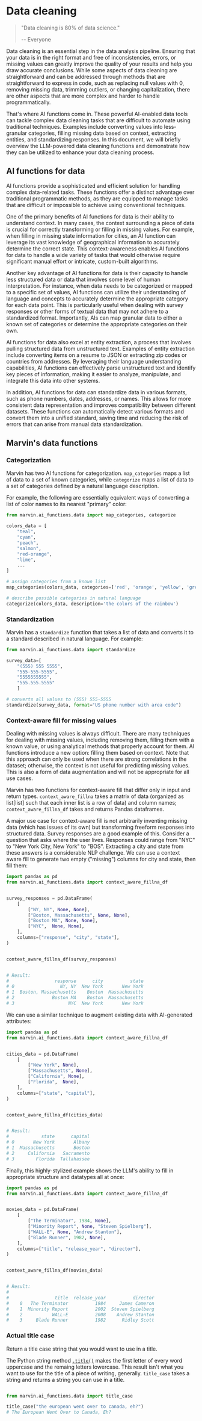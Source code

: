 # Data cleaning

> "Data cleaning is 80% of data science."
>
> -- Everyone

Data cleaning is an essential step in the data analysis pipeline. Ensuring that your data is in the right format and free of inconsistencies, errors, or missing values can greatly improve the quality of your results and help you draw accurate conclusions. While some aspects of data cleaning are straightforward and can be addressed through methods that are straightforward to express in code, such as replacing null values with 0, removing missing data, trimming outliers, or changing capitalization, there are other aspects that are more complex and harder to handle programmatically.

That's where AI functions come in. These powerful AI-enabled data tools can tackle complex data cleaning tasks that are difficult to automate using traditional techniques. Examples include converting values into less-granular categories, filling missing data based on context, extracting entities, and standardizing responses. In this document, we will briefly overview the LLM-powered data cleaning functions and demonstrate how they can be utilized to enhance your data cleaning process.

## AI functions for data

AI functions provide a sophisticated and efficient solution for handling complex data-related tasks. These functions offer a distinct advantage over traditional programmatic methods, as they are equipped to manage tasks that are difficult or impossible to achieve using conventional techniques.

One of the primary benefits of AI functions for data is their ability to understand context. In many cases, the context surrounding a piece of data is crucial for correctly transforming or filling in missing values. For example, when filling in missing state information for cities, an AI function can leverage its vast knowledge of geographical information to accurately determine the correct state. This context-awareness enables AI functions for data to handle a wide variety of tasks that would otherwise require significant manual effort or intricate, custom-built algorithms.

Another key advantage of AI functions for data is their capacity to handle less structured data or data that involves some level of human interpretation. For instance, when data needs to be categorized or mapped to a specific set of values, AI functions can utilize their understanding of language and concepts to accurately determine the appropriate category for each data point. This is particularly useful when dealing with survey responses or other forms of textual data that may not adhere to a standardized format. Importantly, AIs can map granular data to either a known set of categories or determine the appropriate categories on their own. 

AI functions for data also excel at entity extraction, a process that involves pulling structured data from unstructured text. Examples of entity extraction include converting items on a resume to JSON or extracting zip codes or countries from addresses. By leveraging their language understanding capabilities, AI functions can effectively parse unstructured text and identify key pieces of information, making it easier to analyze, manipulate, and integrate this data into other systems.

In addition, AI functions for data can standardize data in various formats, such as phone numbers, dates, addresses, or names. This allows for more consistent data representation and improves compatibility between different datasets. These functions can automatically detect various formats and convert them into a unified standard, saving time and reducing the risk of errors that can arise from manual data standardization.

## Marvin's data functions

### Categorization

Marvin has two AI functions for categorization. `map_categories` maps a list of data to a set of known categories, while `categorize` maps a list of data to a set of categories defined by a natural language description.

For example, the following are essentially equivalent ways of converting a list of color names to its nearest "primary" color:

```python
from marvin.ai_functions.data import map_categories, categorize

colors_data = [
    "teal", 
    "cyan",
    "peach",
    "salmon",
    "red-orange",
    "lime",
    ...
]

# assign categories from a known list
map_categories(colors_data, categories=['red', 'orange', 'yellow', 'green', 'blue', 'indigo', 'violet'])

# describe possible categories in natural language
categorize(colors_data, description='the colors of the rainbow')
```

### Standardization

Marvin has a `standardize` function that takes a list of data and converts it to a standard described in natural language. For example:

```python
from marvin.ai_functions.data import standardize

survey_data=[
    "(555) 555 5555", 
    "555-555-5555", 
    "5555555555", 
    "555.555.5555"
    ]

# converts all values to (555) 555-5555
standardize(survey_data, format="US phone number with area code")
```

### Context-aware fill for missing values

Dealing with missing values is always difficult. There are many techniques for dealing with missing values, including removing them, filling them with a known value, or using analytical methods that properly account for them. AI functions introduce a new option: filling them based on context. Note that this approach can only be used when there are strong correlations in the dataset; otherwise, the context is not useful for predicting missing values. This is also a form of data augmentation and will not be appropriate for all use cases.

Marvin has two functions for context-aware fill that differ only in input and return types. `context_aware_fillna` takes a matrix of data (organized as list[list] such that each inner list is a row of data) and column names; `context_aware_fillna_df` takes and returns Pandas dataframes.

A major use case for context-aware fill is not arbitrarily inventing missing data (which has issues of its own) but transforming freeform responses into structured data. Survey responses are a good example of this. Consider a question that asks where the user lives. Responses could range from "NYC" to "New York City, New York" to "BOS". Extracting a city and state from these answers is a considerable NLP challenge. We can use a context aware fill to generate two empty ("missing") columns for city and state, then fill them:

```python
import pandas as pd
from marvin.ai_functions.data import context_aware_fillna_df


survey_responses = pd.DataFrame(
    [
        ["NY, NY", None, None],
        ["Boston, Massachusetts", None, None],
        ["Boston MA", None, None],
        ["NYC",  None, None],
    ],
    columns=["response", "city", "state"],
)


context_aware_fillna_df(survey_responses)


# Result:
#                 response      city          state
# 0                 NY, NY  New York       New York
# 1  Boston, Massachusetts    Boston  Massachusetts
# 2              Boston MA    Boston  Massachusetts
# 3                    NYC  New York       New York
```

We can use a similar technique to augment existing data with AI-generated attributes:

```python
import pandas as pd
from marvin.ai_functions.data import context_aware_fillna_df


cities_data = pd.DataFrame(
    [
        ["New York", None],
        ["Massachusetts", None],
        ["California", None],
        ["Florida",  None],
    ],
    columns=["state", "capital"],
)


context_aware_fillna_df(cities_data)


# Result:
#            state      capital
# 0       New York       Albany
# 1  Massachusetts       Boston
# 2     California   Sacramento
# 3        Florida  Tallahassee
```


Finally, this highly-stylized example shows the LLM's ability to fill in appropriate structure and datatypes all at once:



```python
import pandas as pd
from marvin.ai_functions.data import context_aware_fillna_df


movies_data = pd.DataFrame(
    [
        ["The Terminator", 1984, None],
        ["Minority Report", None, "Steven Spielberg"],
        ["WALL-E", None, "Andrew Stanton"],
        ["Blade Runner", 1982, None],
    ],
    columns=["title", "release_year", "director"],
)


context_aware_fillna_df(movies_data)


# Result:
#
#                 title  release_year          director
#    0   The Terminator          1984     James Cameron
#    1  Minority Report          2002  Steven Spielberg
#    2           WALL-E          2008    Andrew Stanton
#    3     Blade Runner          1982      Ridley Scott
```


### Actual title case

Return a title case string that you would want to use in a title.

The Python string method [`.title()`](https://docs.python.org/3/library/stdtypes.html#str.title) makes the first letter of every word uppercase and the remaing letters lowercase. This result isn't what you want to use for the title of a piece of writing, generally. `title_case` takes a string and returns a string you can use in a title.

```python

from marvin.ai_functions.data import title_case

title_case("the european went over to canada, eh?")
# The European Went Over to Canada, Eh?
```

